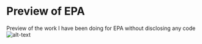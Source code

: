 # Preview of EPA
Preview of the work I have been doing for EPA without disclosing any code
![alt-text](https://github.com/DLesas/Preview_of_EPA/blob/master/EPA%20preview.gif)
